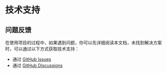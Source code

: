 # 技术支持

## 问题反馈

在使用项目的过程中，如果遇到问题，你可以先详细阅读本文档，未找到解决方案时，可以通过以下方式获取技术支持：

- 通过 [GitHub Issues](https://github.com/danijmj/vue-vben-admin/issues)
- 通过 [GitHub Discussions](https://github.com/danijmj/vue-vben-admin/discussions)
